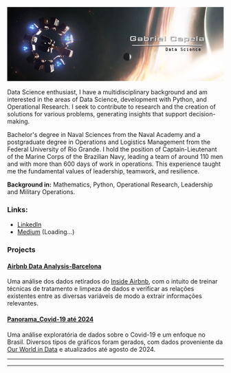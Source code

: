   <img src="interestelar_cover.jpg" >
</p>


Data Science enthusiast, I have a multidisciplinary background and am interested in the areas of Data Science, development with Python, and Operational Research.
I seek to contribute to research and the creation of solutions for various problems, generating insights that support decision-making.

Bachelor's degree in Naval Sciences from the Naval Academy and a postgraduate degree in Operations and Logistics Management from the Federal University of Rio Grande.
I hold the position of Captain-Lieutenant of the Marine Corps of the Brazilian Navy, leading a team of around 110 men and with more than 600 days of work in operations. This experience taught me the fundamental values of leadership, teamwork, and resilience.

**Background in:** Mathematics, Python, Operational Research, Leadership and Military Operations.



### Links:

* [LinkedIn](https://www.linkedin.com/in/gabrielcapela)
* [Medium](https:) (Loading...)


### **Projects**
#### [Airbnb Data Analysis-Barcelona](https://github.com/gabrielcapela/Airbnb_Barcelona.git)
Uma análise dos dados retirados do [Inside Airbnb](http://insideairbnb.com/get-the-data.html), com o intuito de treinar técnicas de tratamento e limpeza de dados e verificar as relações existentes entre as diversas variáveis de modo a extrair informações relevantes.

#### [ Panorama_Covid-19 até 2024](https://github.com/gabrielcapela/Panorama_Covid-19.git)  
Uma análise exploratória de dados sobre o Covid-19 e um enfoque no Brasil. Diversos tipos de gráficos foram gerados, com dados proveniente da  [Our World in Data](https://ourworldindata.org) e atualizados até agosto de 2024.

* **
---
